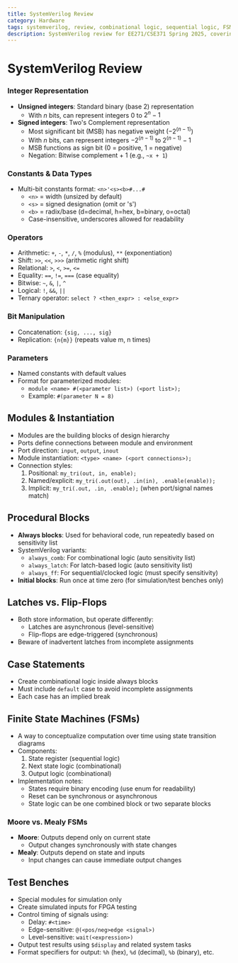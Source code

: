 ```yaml
---
title: SystemVerilog Review
category: Hardware
tags: systemverilog, review, combinational logic, sequential logic, FSM, test benches
description: SystemVerilog review for EE271/CSE371 Spring 2025, covering basic concepts for combinational and sequential logic, FSMs, and test benches.
---
```


# SystemVerilog Review

### Integer Representation

- **Unsigned integers**: Standard binary (base 2) representation
  - With $n$ bits, can represent integers $0$ to $2^n - 1$
- **Signed integers**: Two's Complement representation
  - Most significant bit (MSB) has negative weight $(-2^{(n-1)})$
  - With $n$ bits, can represent integers $-2^{(n-1)}$ to $2^{(n-1)} - 1$
  - MSB functions as sign bit (0 = positive, 1 = negative)
  - Negation: Bitwise complement + 1 (e.g., `~x + 1`)

### Constants & Data Types

- Multi-bit constants format: `<n>'<s><b>#...#`
  - `<n>` = width (unsized by default)
  - `<s>` = signed designation (omit or 's')
  - `<b>` = radix/base (d=decimal, h=hex, b=binary, o=octal)
  - Case-insensitive, underscores allowed for readability

### Operators

- Arithmetic: `+`, `-`, `*`, `/`, `%` (modulus), `**` (exponentiation)
- Shift: `>>`, `<<`, `>>>` (arithmetic right shift)
- Relational: `>`, `<`, `>=`, `<=`
- Equality: `==`, `!=`, `===` (case equality)
- Bitwise: `~`, `&`, `|`, `^`
- Logical: `!`, `&&`, `||`
- Ternary operator: `select ? <then_expr> : <else_expr>`

### Bit Manipulation

- Concatenation: `{sig, ..., sig}`
- Replication: `{n{m}}` (repeats value m, n times)

### Parameters

- Named constants with default values
- Format for parameterized modules:
  - `module <name> #(<parameter list>) (<port list>);`
  - Example: `#(parameter N = 8)`

## Modules & Instantiation

- Modules are the building blocks of design hierarchy
- Ports define connections between module and environment
- Port direction: `input`, `output`, `inout`
- Module instantiation: `<type> <name> (<port connections>);`
- Connection styles:
  1. Positional: `my_tri(out, in, enable);`
  2. Named/explicit: `my_tri(.out(out), .in(in), .enable(enable));`
  3. Implicit: `my_tri(.out, .in, .enable);` (when port/signal names match)

## Procedural Blocks

- **Always blocks**: Used for behavioral code, run repeatedly based on sensitivity list
- SystemVerilog variants:
  - `always_comb`: For combinational logic (auto sensitivity list)
  - `always_latch`: For latch-based logic (auto sensitivity list)
  - `always_ff`: For sequential/clocked logic (must specify sensitivity)
- **Initial blocks**: Run once at time zero (for simulation/test benches only)

## Latches vs. Flip-Flops

- Both store information, but operate differently:
  - Latches are asynchronous (level-sensitive)
  - Flip-flops are edge-triggered (synchronous)
- Beware of inadvertent latches from incomplete assignments

## Case Statements

- Create combinational logic inside always blocks
- Must include `default` case to avoid incomplete assignments
- Each case has an implied break

## Finite State Machines (FSMs)

- A way to conceptualize computation over time using state transition diagrams
- Components:
  1. State register (sequential logic)
  2. Next state logic (combinational)
  3. Output logic (combinational)
- Implementation notes:
  - States require binary encoding (use enum for readability)
  - Reset can be synchronous or asynchronous
  - State logic can be one combined block or two separate blocks

### Moore vs. Mealy FSMs

- **Moore**: Outputs depend only on current state
  - Output changes synchronously with state changes
- **Mealy**: Outputs depend on state and inputs
  - Input changes can cause immediate output changes

## Test Benches

- Special modules for simulation only
- Create simulated inputs for FPGA testing
- Control timing of signals using:
  - Delay: `#<time>`
  - Edge-sensitive: `@(<pos/neg>edge <signal>)`
  - Level-sensitive: `wait(<expression>)`
- Output test results using `$display` and related system tasks
- Format specifiers for output: `%h` (hex), `%d` (decimal), `%b` (binary), etc.

